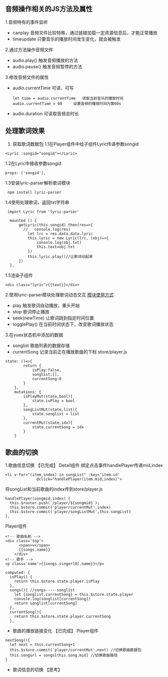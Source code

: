 ## 音频操作相关的JS方法及属性
1.音频特有的事件监听
  + canplay    音频文件比较特殊，通过链接加载一定资源信息后，才能正常播放
  + timeupdate  只要音乐的播放时间发生变化，就会被触发

2.通过方法操作音频文件
  + audio.play()      触发音频播放的方法
  + audio.pause()     触发音频暂停的方法

3.修改音频文件的属性
  + audio.currentTime    可读、可写
    ```
    let time = audio.currentTime   读取当前音乐的播放时间
    audio.currentTime = 60     设置音频的播放时间为第60s
    ```
  + audio.duration      可读取音频总时长

## 处理歌词效果

1. 获取歌词数据包
1.1在Player组件中给子组件Lyric传递参数songid
```
<Lyric :songid="songid"></Lyric>
```
1.2在Lyric中接收参数songid
```
props: ['songid'],
```
1.3安装lyric-parser解析歌词模块
```
 npm install lyric-parser
```
1.4使用处理歌词，返回txt字符串
```
 import Lyric from 'lyric-parser'
```
```
  mounted () {
      getLyric(this.songid).then(res=>{
        //   console.log(res)
          let lrc = res.data.data.lyric
          this.lyric = new Lyric(lrc, (obj)=>{
              console.log(obj.txt)
              this.text=obj.txt
          })
          this.lyric.play()//让歌词动起来
      })
  },
```
1.5渲染子组件
```
<div class="lyric">{{text}}</div>
```
2.使用lyric-parser模块处理歌词动态交互
[模块使用方式](https://github.com/ustbhuangyi/lyric-parser#readme)
  + play   触发歌词自动播放，重头开始
  + stop   歌词停止播放
  + seek(newTime)    让歌词跳到指定时间位置
  + togglePlay()    在当前时间状态下，改变歌词播放状态

3.在vuex状态机中添加的数据
  + songlist   歌曲列表的数据存储
  + currentSong   记录当前正在播放歌曲的下标
store/player.js
```
state: ()=>{
        return {
            isPlay:false,
            songlist:[],
            currentSong:0
        }
    },
    mutations: {
        isPlayMut(state,bool){
            state.isPlay = bool
        },
        songListMut(state,list){
            state.songlist = list
        },
        currentMut(state,idx){
            state.currentSong = idx
        }
    }
```
## 歌曲的切换
1.歌曲信息切换  【已完成】
Detail组件
绑定点击事件handlePlayer传递mid,index
```
<li v-for="(item,index) in songList" :key='item.id'
              @click="handlePlayer(item.mid,index)">
```
将songList和当前歌曲的index传到store/player.js
```
handlePlayer(songmid,index) {
  this.$router.push(`/player/${songmid}`);
  this.$store.commit('player/currentMut',index)
  this.$store.commit('player/songListMut',this.songList)
},
```

Player组件
```
<!-- 歌曲名称 -->
<div class='top'> 
      <span>v</span>
      {{songs.name}}
    </div>
<!-- 歌手 -->
<p class='name'>{{songs.singer[0].name}}</p>
```
```
computed: {
  isPlay() {
    return this.$store.state.player.isPlay 
  },
  songs(){ //songs-----songlist
    let {songlist,currentSong} = this.$store.state.player
    console.log(songlist[currentSong])
    return songlist[currentSong]
  },
  currentSong(){
    return this.$store.state.player.currentSong
  },
```
  + 歌曲的播放链接变化   【已完成】
  Player组件
  ```
  nextSong(){
    let next = this.currentSong+1
    this.$store.commit('player/currentMut',next) //切换歌曲数据包
    this.songurl = songs[this.song.mid] //切换歌曲路径
  }
  ```
  + 歌词信息的切换    【思考】

